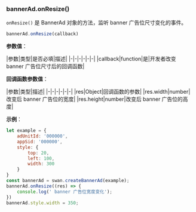 ### bannerAd.onResize()

`onResize()` 是 BannerAd 对象的方法，监听 banner 广告位尺寸变化的事件。

```js
bannerAd.onResize(callback)
```

**参数值**：

|参数|类型|是否必填|描述|
|-|-|-|-|-|-|
|callback|function|是|开发者改变 banner 广告位尺寸后的回调函数|


**回调函数参数值**：

|参数|类型|描述|
|-|-|-|-|-|-|
|res|Object|回调函数的参数|
|res.width|number|改变后 banner 广告位的宽度|
|res.height|number|改变后 banner 广告位的高度|


**示例**：

```js
let example = {
    adUnitId: '000000',
    appSid: '000000',
    style: {
        top: 20,
        left: 100,
        width: 300
    }
}
const bannerAd = swan.createBannerAd(example);
bannerAd.onResize((res) => {
    console.log(' banner 广告位宽度变化');
})
bannerAd.style.width = 350;

```